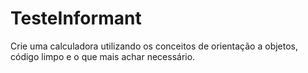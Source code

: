 # TesteInformant
Crie uma calculadora utilizando os conceitos de orientação a objetos, código limpo e o que mais achar necessário.
